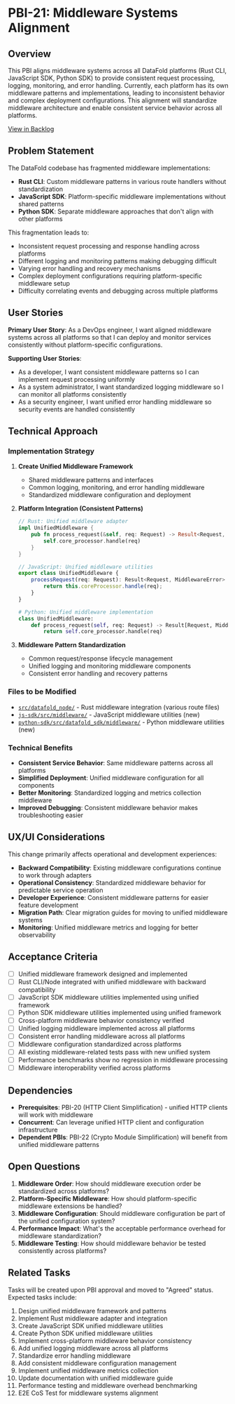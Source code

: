 # PBI-21: Middleware Systems Alignment

## Overview

This PBI aligns middleware systems across all DataFold platforms (Rust CLI, JavaScript SDK, Python SDK) to provide consistent request processing, logging, monitoring, and error handling. Currently, each platform has its own middleware patterns and implementations, leading to inconsistent behavior and complex deployment configurations. This alignment will standardize middleware architecture and enable consistent service behavior across all platforms.

[View in Backlog](../backlog.md#user-content-21)

## Problem Statement

The DataFold codebase has fragmented middleware implementations:
- **Rust CLI**: Custom middleware patterns in various route handlers without standardization
- **JavaScript SDK**: Platform-specific middleware implementations without shared patterns
- **Python SDK**: Separate middleware approaches that don't align with other platforms

This fragmentation leads to:
- Inconsistent request processing and response handling across platforms
- Different logging and monitoring patterns making debugging difficult
- Varying error handling and recovery mechanisms
- Complex deployment configurations requiring platform-specific middleware setup
- Difficulty correlating events and debugging across multiple platforms

## User Stories

**Primary User Story**: As a DevOps engineer, I want aligned middleware systems across all platforms so that I can deploy and monitor services consistently without platform-specific configurations.

**Supporting User Stories**:
- As a developer, I want consistent middleware patterns so I can implement request processing uniformly
- As a system administrator, I want standardized logging middleware so I can monitor all platforms consistently
- As a security engineer, I want unified error handling middleware so security events are handled consistently

## Technical Approach

### Implementation Strategy

1. **Create Unified Middleware Framework**
   - Shared middleware patterns and interfaces
   - Common logging, monitoring, and error handling middleware
   - Standardized middleware configuration and deployment

2. **Platform Integration (Consistent Patterns)**
   ```rust
   // Rust: Unified middleware adapter
   impl UnifiedMiddleware {
       pub fn process_request(&self, req: Request) -> Result<Request, MiddlewareError> {
           self.core_processor.handle(req)
       }
   }
   ```

   ```typescript
   // JavaScript: Unified middleware utilities
   export class UnifiedMiddleware {
       processRequest(req: Request): Result<Request, MiddlewareError> {
           return this.coreProcessor.handle(req);
       }
   }
   ```

   ```python
   # Python: Unified middleware implementation
   class UnifiedMiddleware:
       def process_request(self, req: Request) -> Result[Request, MiddlewareError]:
           return self.core_processor.handle(req)
   ```

3. **Middleware Pattern Standardization**
   - Common request/response lifecycle management
   - Unified logging and monitoring middleware components
   - Consistent error handling and recovery patterns

### Files to be Modified
- [`src/datafold_node/`](../../../src/datafold_node/) - Rust middleware integration (various route files)
- [`js-sdk/src/middleware/`](../../../js-sdk/src/middleware/) - JavaScript middleware utilities (new)
- [`python-sdk/src/datafold_sdk/middleware/`](../../../python-sdk/src/datafold_sdk/middleware/) - Python middleware utilities (new)

### Technical Benefits
- **Consistent Service Behavior**: Same middleware patterns across all platforms
- **Simplified Deployment**: Unified middleware configuration for all components
- **Better Monitoring**: Standardized logging and metrics collection middleware
- **Improved Debugging**: Consistent middleware behavior makes troubleshooting easier

## UX/UI Considerations

This change primarily affects operational and development experiences:

- **Backward Compatibility**: Existing middleware configurations continue to work through adapters
- **Operational Consistency**: Standardized middleware behavior for predictable service operation
- **Developer Experience**: Consistent middleware patterns for easier feature development
- **Migration Path**: Clear migration guides for moving to unified middleware systems
- **Monitoring**: Unified middleware metrics and logging for better observability

## Acceptance Criteria

- [ ] Unified middleware framework designed and implemented
- [ ] Rust CLI/Node integrated with unified middleware with backward compatibility
- [ ] JavaScript SDK middleware utilities implemented using unified framework
- [ ] Python SDK middleware utilities implemented using unified framework
- [ ] Cross-platform middleware behavior consistency verified
- [ ] Unified logging middleware implemented across all platforms
- [ ] Consistent error handling middleware across all platforms
- [ ] Middleware configuration standardized across platforms
- [ ] All existing middleware-related tests pass with new unified system
- [ ] Performance benchmarks show no regression in middleware processing
- [ ] Middleware interoperability verified across platforms

## Dependencies

- **Prerequisites**: PBI-20 (HTTP Client Simplification) - unified HTTP clients will work with middleware
- **Concurrent**: Can leverage unified HTTP client and configuration infrastructure
- **Dependent PBIs**: PBI-22 (Crypto Module Simplification) will benefit from unified middleware patterns

## Open Questions

1. **Middleware Order**: How should middleware execution order be standardized across platforms?
2. **Platform-Specific Middleware**: How should platform-specific middleware extensions be handled?
3. **Middleware Configuration**: Should middleware configuration be part of the unified configuration system?
4. **Performance Impact**: What's the acceptable performance overhead for middleware standardization?
5. **Middleware Testing**: How should middleware behavior be tested consistently across platforms?

## Related Tasks

Tasks will be created upon PBI approval and moved to "Agreed" status. Expected tasks include:

1. Design unified middleware framework and patterns
2. Implement Rust middleware adapter and integration
3. Create JavaScript SDK unified middleware utilities
4. Create Python SDK unified middleware utilities
5. Implement cross-platform middleware behavior consistency
6. Add unified logging middleware across all platforms
7. Standardize error handling middleware
8. Add consistent middleware configuration management
9. Implement unified middleware metrics collection
10. Update documentation with unified middleware guide
11. Performance testing and middleware overhead benchmarking
12. E2E CoS Test for middleware systems alignment